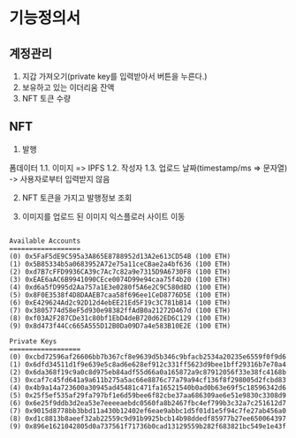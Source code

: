 # 기능정의서

## 계정관리

1. 지갑 가져오기(private key를 입력받아서 버튼을 누른다.)
2. 보유하고 있는 이더리움 잔액
3. NFT 토큰 수량

## NFT

1. 발행

  폼데이터
    1.1. 이미지 => IPFS
    1.2. 작성자
    1.3. 업로드 날짜(timestamp/ms => 문자열) -> 사용자로부터 입력받지 않음

2. NFT 토큰을 가지고 발행정보 조회

3. 이미지를 업로드 된 이미지 익스플로러 사이트 이동




```

Available Accounts
==================
(0) 0x5FaF5dE9C595a3A865E8788952d13A2e613CD54B (100 ETH)
(1) 0x5B85334b5a0683952A72e75a11ceCBae2a4bf636 (100 ETH)
(2) 0xd7B7cFFD9936CA39c7Ac7c82a9e7315D9A6730F8 (100 ETH)
(3) 0xEAE6aAC6B9941090CEce0074D99e94caa75f4b20 (100 ETH)
(4) 0xd6a5fD995d2Aa757a1E3e0280f5A6e2C9C580d8D (100 ETH)
(5) 0x8F0E3538f4D8DAAEB7caa58f696ee1CeD8776D5E (100 ETH)
(6) 0xE429624Ad2c92D12d4ebEE21Ed5F19c3C781bB14 (100 ETH)
(7) 0x3805774d58eF5d930e98382ffAdB0a21272D467d (100 ETH)
(8) 0xf03A2F287CDe31c80bf1EbD4deB720d62ED6C129 (100 ETH)
(9) 0x8d473f44Cc665A555D12B0Da09D7a4e583B10E2E (100 ETH)

Private Keys
==================
(0) 0xcbd72596af26606bb7b367cf8e9639d5b346c9bfacb2534a20235e6559f0f9d6
(1) 0x6dfd34511d1f9e639e5c8ad6e628ef912c331ff5623d9bee1bff29316b7e70a4
(2) 0x6da368f19c9a0c8d975eb84adf55d66a0a165872a9c87912056f33e38fc4168b
(3) 0xcaf7c45fd641a9a611b275a5ac66e8876c77a79a94cf136f8f298005d2fcbd83
(4) 0x4b9a14a723600a30945ad45481c471fa16521540b0ad0b63e69f5c18596342d6
(5) 0x25f5ef535af29fa797bf1e6d59bee6f82cbe37aa686309ae6e51e9830c3308d9
(6) 0x6e25f9ddb3d2ea53e7eeeeaebdc0560fa8b2467fbc4ef799b3c32a7c251612d7
(7) 0x9015d8778bb3bbd11a430b12402ef6eae9abbc1d5f01d1e5f94c7fe27ab456a0
(8) 0xd1c8813b8aeef32ab22559c9d91b9925bcb14b98ddedf85977b27ee650064397
(9) 0x896e1621042805d0a737561f71736b0cad13129559b282f683821bc549e1e43f
```